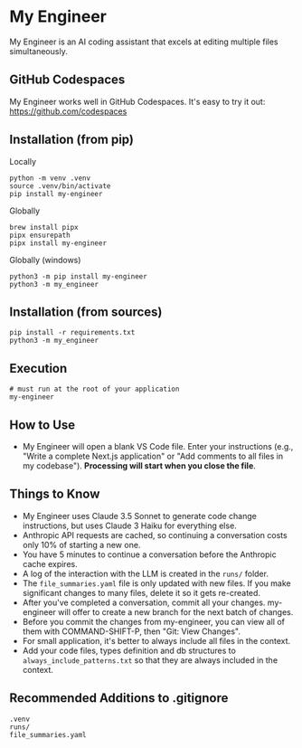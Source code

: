 # My Engineer

My Engineer is an AI coding assistant that excels at editing multiple files simultaneously.

## GitHub Codespaces
My Engineer works well in GitHub Codespaces. It's easy to try it out: https://github.com/codespaces

## Installation (from pip)
Locally
```
python -m venv .venv
source .venv/bin/activate
pip install my-engineer
```

Globally
```
brew install pipx
pipx ensurepath
pipx install my-engineer
```

Globally (windows)
```
python3 -m pip install my-engineer
python3 -m my_engineer
```

## Installation (from sources)

```
pip install -r requirements.txt
python3 -m my_engineer
```

## Execution
```
# must run at the root of your application
my-engineer
```

## How to Use
- My Engineer will open a blank VS Code file. Enter your instructions (e.g., "Write a complete Next.js application" or "Add comments to all files in my codebase"). **Processing will start when you close the file**.

## Things to Know
- My Engineer uses Claude 3.5 Sonnet to generate code change instructions, but uses Claude 3 Haiku for everything else.
- Anthropic API requests are cached, so continuing a conversation costs only 10% of starting a new one.
- You have 5 minutes to continue a conversation before the Anthropic cache expires.
- A log of the interaction with the LLM is created in the `runs/` folder.
- The `file_summaries.yaml` file is only updated with new files. If you make significant changes to many files, delete it so it gets re-created.
- After you've completed a conversation, commit all your changes. my-engineer will offer to create a new branch for the next batch of changes.
- Before you commit the changes from my-engineer, you can view all of them with COMMAND-SHIFT-P, then "Git: View Changes".
- For small application, it's better to always include all files in the context.
- Add your code files, types definition and db structures to `always_include_patterns.txt` so that they are always included in the context.


## Recommended Additions to .gitignore
```
.venv
runs/
file_summaries.yaml
```
